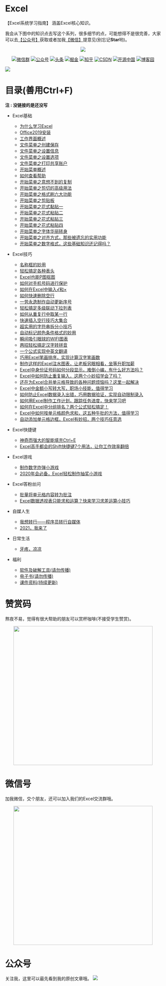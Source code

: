 # Excel
【Excel系统学习指南】 涵盖Excel核心知识。


我会从下图中的知识点去写这个系列，很多细节的点，可能想得不是很完善，大家可以去[【公众号】](#公众号)获取或者加我[【微信】](#微信)提意见(别忘记**Star**哟)。

<p align="center">
    <a href="https://github.com/hugogoos/Excel" target="_blank">
        <img src="https://tva1.sinaimg.cn/large/9f276dcbgy1gk9y59kcvhj20c80c8abr.jpg" width=""/>
    </a>
</p>


<p align="center">
  <a href="#微信"><img src="https://img.shields.io/badge/weChat-微信群-blue.svg" alt="微信群"></a>
  <a href="#公众号"><img src="https://img.shields.io/badge/公众号-亦心Excel-lightgrey.svg" alt="公众号"></a>
  <a href="https://www.toutiao.com/c/user/token/MS4wLjABAAAAglpgOCuXZXXyifatKX4HTiUdge6AS_TLNucazVkphrg/"><img src="https://img.shields.io/badge/toutiao-头条-9cf" alt="头条"></a>
  <a href="https://juejin.im/user/2330620383998413"><img src="https://img.shields.io/badge/juejin-掘金-blue.svg" alt="掘金"></a>
  <a href="https://www.zhihu.com/people/hugogoos"><img src="https://img.shields.io/badge/zhihu-知乎-informational" alt="知乎"></a>
  <a href="https://me.csdn.net/zhulianfang1991"><img src="https://img.shields.io/badge/csdn-CSDN-red.svg" alt="CSDN"></a>
  <a href="https://my.oschina.net/u/4767676"><img src="https://img.shields.io/badge/oschina-开源中国-green" alt="开源中国"></a>
  <a href="https://www.cnblogs.com/hugogoos"><img src="https://img.shields.io/badge/cnblogs-博客园-important.svg" alt="博客园"></a>
</p>

![](https://tva1.sinaimg.cn/large/9f276dcbgy1gks8opj3wfj20u039hh4j.jpg)

# 目录(善用Ctrl+F)

**注 : 没链接的是还没写**

- Excel基础

  - [为什么学习Excel](https://mp.weixin.qq.com/s/HVGlet7YHOgX22x_fsPg7g)
  - [Office2019安装](https://mp.weixin.qq.com/s/9GZFBB8B7w0JA_VdoJBp9w)
  - [工作界面概述](https://mp.weixin.qq.com/s/IrZXnvhrmgdXmyfpgUMYmA)
  - [文件菜单之创建保存](https://mp.weixin.qq.com/s/YvQ8gEd-ziBcVP8uZB1ovA)
  - [文件菜单之设置信息](https://mp.weixin.qq.com/s/uRwcXIeWLmCvoCzHVv0iEQ)
  - [文件菜单之设置选项](https://mp.weixin.qq.com/s/Gy890lX4bPLgyHgT-MbjYQ)
  - [文件菜单之打印共享账户](https://mp.weixin.qq.com/s/pwkUP6i9aV1aNsQR96hRIQ)
  - [开始菜单概述](https://mp.weixin.qq.com/s/7jCGsIoNs8eMhN_bf89o2g)
  - [如何查看帮助](https://mp.weixin.qq.com/s/udvURQB4LfnSBHCK7qF_UQ)
  - [开始菜单之意想不到的复制](https://mp.weixin.qq.com/s/mgCDGBABpeYkIOwPXppA8A)
  - [开始菜单之剪切的高级用法](https://mp.weixin.qq.com/s/K38kw-X3JJgrTQtDzVpoog)
  - [开始菜单之格式刷六大功能](https://mp.weixin.qq.com/s/Qaeh4-Q7yUPq3uPUxDYdzA)
  - [开始菜单之剪贴板](https://mp.weixin.qq.com/s/WVXEVfK9uZf5fsbVKSv3GA)
  - [开始菜单之花式黏贴一](https://mp.weixin.qq.com/s/U1kHAHcGMXmjs47Rkecm-g)
  - [开始菜单之花式粘贴二](https://mp.weixin.qq.com/s/vosZpGK81Tw5YrZU3cCr7Q)
  - [开始菜单之花式粘贴三](https://mp.weixin.qq.com/s/BptRiMZHjnyXUSB5CL9zyg)
  - [开始菜单之花式粘贴四](https://mp.weixin.qq.com/s/LRTd8zGQqEt1CjNbKYspFQ)
  - [开始菜单之字体华丽转身](https://mp.weixin.qq.com/s/UrJFN5i_NE1SMJKNqezpLA)
  - [开始菜单之对齐方式，那些被遗忘的实用功能](https://mp.weixin.qq.com/s/w27soCGdZMTUPTZGTET9Wg)
  - [开始菜单之数字格式，这些基础知识还记得吗？](https://mp.weixin.qq.com/s/Hlv17t1Two5PiGv46WjYdg)
  
- Excel技巧

  - [名称框的妙用](https://mp.weixin.qq.com/s/S0YI_Nq3c9nze5SlkoE2zw)
  - [轻松搞定各种表头](https://mp.weixin.qq.com/s/JuBcMZECBsJHeGqaxLBgCg)
  - [Excel也能P图抠图](https://mp.weixin.qq.com/s/4qH7GiR9q-tBXRKsV_-REA)
  - [如何对手机号码进行保护](https://mp.weixin.qq.com/s/nr9GTBbNafw5EEPag0kDew)
  - [如何在Excel中输入√和×](https://mp.weixin.qq.com/s/N5PFqw1xcH2_EjfwraBIbw)
  - [如何快速删除空行](https://mp.weixin.qq.com/s/HMFD7JleIWCn-s5Ufe2DVA)
  - [一劳永逸制作自动更新序号](https://mp.weixin.qq.com/s/vESwnElxiDiDCOT0JrXyQQ)
  - [轻松搞定多级联动下拉列表](https://mp.weixin.qq.com/s/mxRnIOu_gF44ktVVtNHTEQ)
  - [如何从重复行中取某一行](https://mp.weixin.qq.com/s/N5bUP6HMu6kShh89Bk7kgA)
  - [快速插入空行技巧大集合](https://mp.weixin.qq.com/s/MUiTvRCXuuPJKKmAABrLiA)
  - [超实用的字符串拆分小技巧](https://mp.weixin.qq.com/s/qpF3JrGPATs2hFbmftQi-A)
  - [自动标记颜色条件格式的妙用](https://mp.weixin.qq.com/s/6t1ndxTm9fiuvW7H9vZqxg)
  - [瞬间吸引眼球的WIFI图表](https://mp.weixin.qq.com/s/ybC3vNodiPRTxvEqCqNviw)
  - [两招轻松搞定汉字转拼音](https://mp.weixin.qq.com/s/q4ybmN3OQXRGvNyw4v5LKQ)
  - [一个公式实现中英文翻译](https://mp.weixin.qq.com/s/aC__6sZPDFx1dZLBl5AnVg)
  - [巧用Excel笔画排序，实现计算汉字笔画数](https://mp.weixin.qq.com/s/fYGNPfbW0eqT172hHYu8NQ)
  - [制作这样的Excel注水图表，让老板另眼相看，坐等升职加薪](https://mp.weixin.qq.com/s/fq3_XaR_nA4nIViMT5YQQA)
  - [Excel中身份证号码如何分段显示，难倒小编，有什么好方法吗？](https://mp.weixin.qq.com/s/M0RE4tkMbQ7DAApaIQJzqw)
  - [Excel中如何防止重复输入，这两个小妙招学会了吗？](https://mp.weixin.qq.com/s/lpY5xjLCK3LOnthsLJ_vVA)
  - [还在为Excel合并单元格导致的各种问题烦恼吗？这里一起解决](https://mp.weixin.qq.com/s/shGRHPwsulKTSbBNEGBJXQ)
  - [Excel中金额小写转大写，职场小技能，值得学习](https://mp.weixin.qq.com/s/Z0sXpfnrSCpjIm9CL7wgwA)
  - [如何防止Excel数据录入出错，巧用数据验证，实现自动限制录入](https://mp.weixin.qq.com/s/1EMH09AhRRS2bjaYsGMlTg)
  - [如何用Excel制作工作计划，跟踪任务进度，快来学习吧](https://mp.weixin.qq.com/s/jmlu1BGisVvU-tzVGxF6aQ)
  - [如何在Excel中分组排名？两个公式轻松搞定！](https://mp.weixin.qq.com/s/qlZ1-M7SMESm-l0lCQHIpg)
  - [Excel中如何按单元格颜色求和，这五种牛批的方法，值得学习](https://mp.weixin.qq.com/s/h71pBgn6lWnWyTnAYkXMgw)
  - [自动添加单元格边框，Excel有妙招，两个技巧任意选](https://mp.weixin.qq.com/s/KQ82VXEbCzfqyMp6-fV5fw)
  
- Excel快捷键
  
  - [神奇而强大的智能填充Ctrl+E](https://mp.weixin.qq.com/s/O0RBkYYg5oOxxAe_7utYyA)
  - [Excel高手都会的Shift快捷键7个用法，让你工作效率翻倍](https://mp.weixin.qq.com/s/Bs5k2sg5U5vX83hxJI1JOw)
  
- Excel游戏
  
  - [制作数字炸弹小游戏](https://mp.weixin.qq.com/s/uAD3bZDUc355bmwdJwtCRQ)
  - [2020年会必备，Excel轻松制作抽奖小游戏](https://mp.weixin.qq.com/s/YUJxDaWVLbYkpPpO1hgU0Q)
  
- Excel答粉丝问
  
  - [批量将单元格内容转为批注](https://mp.weixin.qq.com/s/X784Kp0DvxmHfKjtGYvkPA)
  - [Excel数据透视表只能求和运算？快来学习求差运算小技巧](https://mp.weixin.qq.com/s/79iLf4JjghQecUwjVoevrw)

- 自媒人生
  
  - [我想转行——程序员转行自媒体](https://mp.weixin.qq.com/s/9jvzINxsCkUJXE9EOYGNaQ)
  - [2021，我来了](https://mp.weixin.qq.com/s/2Cln7NGBXSQCBzzUxAXavw)

- 日常生活
  
  - [牙疼，凉凉](https://mp.weixin.qq.com/s/Yv2K8Cw142RPJERu_a5DVw)


- 福利<a name="福利"></a>
  - [软件及破解工具(请勿传播)](https://github.com/hugogoos/Excel/blob/main/docs/%E8%B5%84%E6%96%99/%E8%BD%AF%E4%BB%B6.md)
  - [电子书(请勿传播)](https://github.com/hugogoos/Excel/blob/main/docs/%E8%B5%84%E6%96%99/%E7%94%B5%E5%AD%90%E4%B9%A6.md)
  - [课件资料(持续更新)](https://github.com/hugogoos/Excel/blob/main/docs/%E8%B5%84%E6%96%99/%E8%B5%84%E6%96%99.md)
  

# 赞赏码

熬夜不易，觉得有很大帮助的朋友可以赏杯咖啡(不接受学生赞赏)。
<p align="center">
    <img src="https://tva1.sinaimg.cn/large/9f276dcbgy1gk7d7hhblqj20st0st3ze.jpg" width="450px">
</p>


# 微信号

加我微信，交个朋友，还可以加入我们的Excel交流群哦。
<a name="微信"></a>

<p align="center">
    <img src="https://tva1.sinaimg.cn/large/9f276dcbgy1gk7gell6haj20e80e8aai.jpg" width="450px">
</p>

# 公众号

关注我，这里可以最先看到我的原创文章哦。
<a name="公众号"></a>
![](https://tva1.sinaimg.cn/large/9f276dcbgy1gk7g7uhxgcj215u0u01is.jpg)


